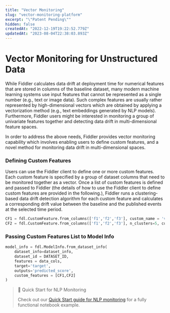 ```yaml
---
title: "Vector Monitoring"
slug: "vector-monitoring-platform"
excerpt: "\"Patent Pending\""
hidden: false
createdAt: "2022-12-19T19:22:52.779Z"
updatedAt: "2023-08-04T22:38:03.893Z"
---
```

# Vector Monitoring for Unstructured Data

While Fiddler calculates data drift at deployment time for numerical features that are stored in columns of the baseline dataset, many modern machine learning systems use input features that cannot be represented as a single number (e.g., text or image data). Such complex features are usually rather represented by high-dimensional vectors which are obtained by applying a vectorization method (e.g., text embeddings generated by NLP models). Furthermore, Fiddler users might be interested in monitoring a group of univariate features together and detecting data drift in multi-dimensional feature spaces.

In order to address the above needs, Fiddler provides vector monitoring capability which involves enabling users to define custom features, and a novel method for monitoring data drift in multi-dimensional spaces.

### Defining Custom Features

Users can use the Fiddler client to define one or more custom features. Each custom feature is specified by a group of dataset columns that need to be monitored together as a vector. Once a list of custom features is defined and passed to Fiddler (the details of how to use the Fiddler client to define custom features are provided in the following.), Fiddler runs a clustering-based data drift detection algorithm for each custom feature and calculates a corresponding drift value between the baseline and the published events at the selected time period.

```python pyth
CF1 = fdl.CustomFeature.from_columns(['f1','f2','f3'], custom_name = 'vector1')
CF2 = fdl.CustomFeature.from_columns(['f1','f2','f3'], n_clusters=5, custom_name = 'vector2')
```



### Passing Custom Features List to Model Info

```python
model_info = fdl.ModelInfo.from_dataset_info(
    dataset_info=dataset_info,
    dataset_id = DATASET_ID,
    features = data_cols,
    target='target',
    outputs='predicted_score',
    custom_features = [CF1,CF2]
)
```



> 📘 Quick Start for NLP Monitoring
> 
> Check out our [Quick Start guide for NLP monitoring](https://docs.fiddler.ai/docs/simple-nlp-monitoring-quick-start) for a fully functional notebook example.